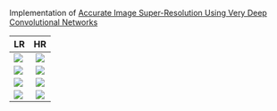 Implementation of [Accurate Image Super-Resolution Using Very Deep Convolutional Networks](https://arxiv.org/abs/1511.04587)

| LR        | HR           |
| ------------- |:-------------:|
| ![](https://i.imgur.com/MNFIhAM.jpg)      | ![](https://i.imgur.com/4N57nqx.jpg) |
| ![](https://i.imgur.com/0IrEhKg.jpg)      | ![](https://i.imgur.com/otwDWSh.jpg)      |
| ![](https://i.imgur.com/ZPIKqZi.jpg) | ![](https://i.imgur.com/ZPIKqZi.jpg)     |
| ![](https://i.imgur.com/fi9GiXc.jpg) | ![](https://i.imgur.com/atMfb6k.jpg)     |

















